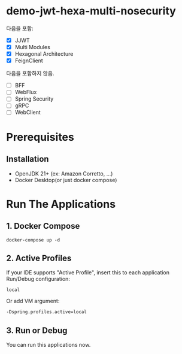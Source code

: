 # demo-jwt-hexa-multi-nosecurity

다음을 포함:

- [X] JJWT
- [X] Multi Modules
- [X] Hexagonal Architecture
- [X] FeignClient

다음을 포함하지 않음.

- [ ] BFF
- [ ] WebFlux
- [ ] Spring Security
- [ ] gRPC
- [ ] WebClient

# Prerequisites

## Installation

- OpenJDK 21+ (ex: Amazon Corretto, ...)
- Docker Desktop(or just docker compose)

# Run The Applications

## 1. Docker Compose

```shell
docker-compose up -d
```

## 2. Active Profiles

If your IDE supports "Active Profile",
insert this to each application Run/Debug configuration:

```text
local
```

Or add VM argument:

```shell
-Dspring.profiles.active=local
```

## 3. Run or Debug

You can run this applications now.